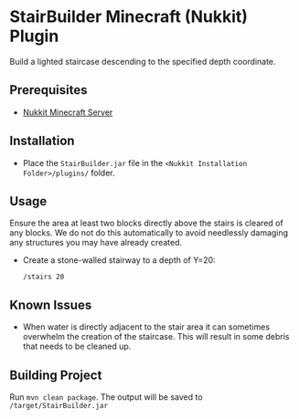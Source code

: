 # StairBuilder Minecraft (Nukkit) Plugin

Build a lighted staircase descending to the specified depth coordinate.

## Prerequisites
- [Nukkit Minecraft Server](https://github.com/PetteriM1/NukkitPetteriM1Edition/releases)

## Installation 
- Place the `StairBuilder.jar` file in the `<Nukkit Installation Folder>/plugins/` folder.

## Usage

Ensure the area at least two blocks directly above the stairs is cleared of any blocks.   We do not do this automatically to avoid needlessly damaging any structures you may have already created.

- Create a stone-walled stairway to a depth of Y=20:

  `/stairs 20`

## Known Issues

- When water is directly adjacent to the stair area it can sometimes overwhelm the creation of the staircase.   This will result in some debris that needs to be cleaned up. 

## Building Project

Run `mvn clean package`.   The output will be saved to `/target/StairBuilder.jar`